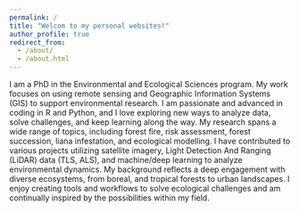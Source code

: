 ```yaml
---
permalink: /
title: "Welcom to my personal websites!"
author_profile: true
redirect_from: 
  - /about/
  - /about.html
---
```


I am a PhD in the Environmental and Ecological Sciences program. My work focuses on using remote sensing and Geographic Information Systems (GIS) to support environmental 
research. I am passionate and advanced in coding in R and Python, and I love exploring new ways to analyze data, solve challenges, and keep learning along the way. My research 
spans a wide range of topics, including forest fire, risk assessment, forest succession, liana infestation, and ecological modelling. I have contributed to various projects 
utilizing satellite imagery, Light Detection And Ranging (LiDAR) data (TLS, ALS), and machine/deep learning to analyze environmental dynamics. My background reflects a deep 
engagement with diverse ecosystems, from boreal, and tropical forests to urban landscapes. I enjoy creating tools and workflows to solve ecological challenges and am continually 
inspired by the possibilities within my field.

